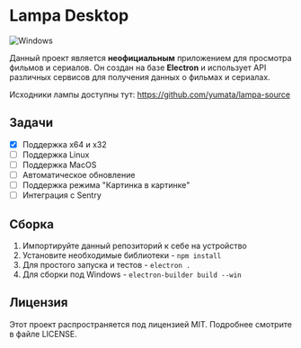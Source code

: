 # Lampa Desktop

![Windows](https://img.shields.io/badge/platform-Windows-blue)

Данный проект является **неофициальным** приложением для просмотра фильмов и сериалов. Он создан на базе **Electron** и использует API различных сервисов для получения данных о фильмах и сериалах.

Исходники лампы доступны тут: https://github.com/yumata/lampa-source

## Задачи

- [x] Поддержка x64 и x32
- [ ] Поддержка Linux
- [ ] Поддержка MacOS
- [ ] Автоматическое обновление
- [ ] Поддержка режима "Картинка в картинке"
- [ ] Интеграция с Sentry

## Сборка

1. Импортируйте данный репозиторий к себе на устройство
2. Установите необходимые библиотеки - `npm install`
3. Для простого запуска и тестов - `electron .`
4. Для сборки под Windows - `electron-builder build --win`

## Лицензия

Этот проект распространяется под лицензией MIT. Подробнее смотрите в файле LICENSE.
